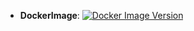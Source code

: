 - **DockerImage**: [![Docker Image Version](https://img.shields.io/docker/v/doreml/ozon-report-provider/latest)](https://hub.docker.com/layers/doreml/ozon-report-provider/latest/images/sha256-abf703355537d9b26a2f3ef1359cbd06df33de41448706ddd08886d7781d1c0d?context=repo)
